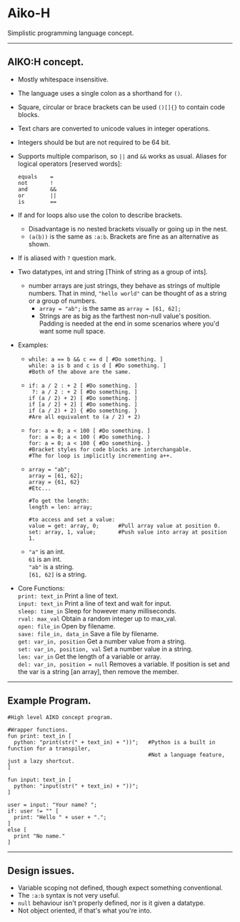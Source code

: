# Aiko-H
Simplistic programming language concept.

_______________
AIKO:H concept.
---------------
- Mostly whitespace insensitive.
- The language uses a single colon as a shorthand for `()`.
- Square, circular or brace brackets can be used `()[]{}` to contain code blocks.
- Text chars are converted to unicode values in integer operations.
- Integers should be but are not required to be 64 bit.
- Supports multiple comparison, so `||` and `&&` works as usual.
  Aliases for logical operators [reserved words]:
  ```
  equals    =
  not       !
  and       &&
  or        ||
  is        ==
  ```
- If and for loops also use the colon to describe brackets.
  - Disadvantage is no nested brackets visually or going up in the nest.
  - `(a(b))` is the same as `:a:b`. Brackets are fine as an alternative as shown.
- If is aliased with `?` question mark.
- Two datatypes, int and string [Think of string as a group of ints].
  - number arrays are just strings, they behave as strings of multiple numbers.
    That in mind, `"hello world"` can be thought of as a string or a group of numbers.
    - `array = "ab";` is the same as `array = [61, 62];`
    - Strings are as big as the farthest non-null value's position.
      Padding is needed at the end in some scenarios where you'd want some null space.

- Examples:
  - ```
    while: a == b && c == d [ #Do something. ]
    while: a is b and c is d [ #Do something. ]
    #Both of the above are the same.
    ```

  - ```
    if: a / 2 : + 2 [ #Do something. ]
     ?: a / 2 : + 2 [ #Do something. ]
    if (a / 2) + 2) [ #Do something. ]
    if [a / 2] + 2] [ #Do something. ]
    if (a / 2) + 2) { #Do something. }
    #Are all equivalent to (a / 2) + 2)
    ```

  - ```
    for: a = 0; a < 100 [ #Do something. ]
    for: a = 0; a < 100 ( #Do something. )
    for: a = 0; a < 100 { #Do something. }
    #Bracket styles for code blocks are interchangable.
    #The for loop is implicitly incrementing a++.
    ```

  - ```
    array = "ab";
    array = [61, 62];
    array = {61, 62}
    #Etc...

    #To get the length:
    length = len: array;

    #to access and set a value:
    value = get: array, 0;      #Pull array value at position 0.
    set: array, 1, value;       #Push value into array at position 1.
    ```

  - `"a"` is an int.\
    `61` is an int.\
    `"ab"` is a string.\
    `[61, 62]` is a string.

- Core Functions:\
  `print: text_in`                Print a line of text.\
  `input: text_in`                Print a line of text and wait for input.\
  `sleep: time_in`                Sleep for however many milliseconds.\
  `rval: max_val`                 Obtain a random integer up to max_val.\
  `open: file_in`                 Open by filename.\
  `save: file_in, data_in`        Save a file by filename.\
  `get: var_in, position`         Get a number value from a string.\
  `set: var_in, position, val`    Set a number value in a string.\
  `len: var_in`                   Get the length of a variable or array.\
  `del: var_in, position = null`  Removes a variable. If position is set and the var is a string [an array], then remove the member.

________________
Example Program.
----------------
```
#High level AIKO concept program.

#Wrapper functions.
fun print: text_in [
  python: "print(str(" + text_in) + "))";   #Python is a built in function for a transpiler,
                                            #Not a language feature, just a lazy shortcut.
]

fun input: text_in [
  python: "input(str(" + text_in) + "))";
]

user = input: "Your name? ";
if: user != "" [
  print: "Hello " + user + ".";
]
else [
  print "No name."
]
```
________________
Design issues.
----------------
- Variable scoping not defined, though expect something conventional.
- The `:a:b` syntax is not very useful.
- `null` behaviour isn't properly defined, nor is it given a datatype.
- Not object oriented, if that's what you're into.
